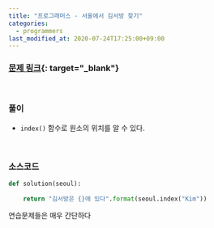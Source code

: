 ```yaml
---
title: "프로그래머스 - 서울에서 김서방 찾기"
categories: 
  - programmers
last_modified_at: 2020-07-24T17:25:00+09:00
---
```


### [<u>문제 링크</u>](https://programmers.co.kr/learn/courses/30/lessons/12919){: target="_blank"}
<br/>

### 풀이
- `index()` 함수로 원소의 위치를 알 수 있다.

<br/>

### 소스코드
```python
def solution(seoul):
    
    return "김서방은 {}에 있다".format(seoul.index("Kim"))
```
연습문제들은 매우 간단하다